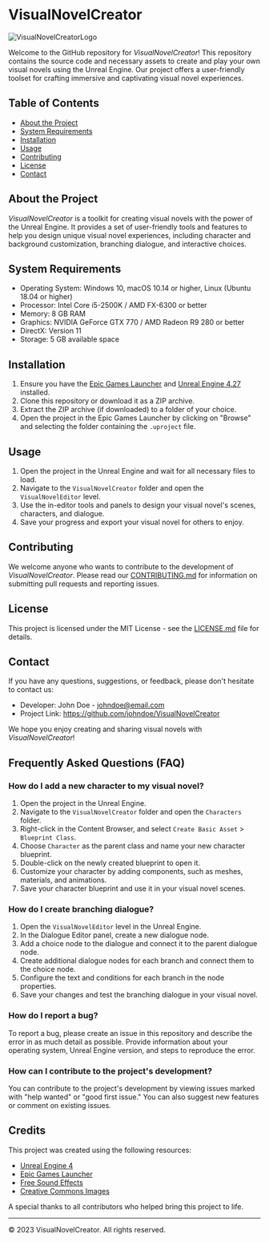 # VisualNovelCreator

![VisualNovelCreatorLogo](./assets/VisualNovelCreatorLogo.png)

Welcome to the GitHub repository for *VisualNovelCreator*! This repository contains the source code and necessary assets to create and play your own visual novels using the Unreal Engine. Our project offers a user-friendly toolset for crafting immersive and captivating visual novel experiences.

## Table of Contents

- [About the Project](#about-the-project)
- [System Requirements](#system-requirements)
- [Installation](#installation)
- [Usage](#usage)
- [Contributing](#contributing)
- [License](#license)
- [Contact](#contact)

## About the Project

*VisualNovelCreator* is a toolkit for creating visual novels with the power of the Unreal Engine. It provides a set of user-friendly tools and features to help you design unique visual novel experiences, including character and background customization, branching dialogue, and interactive choices.

## System Requirements

- Operating System: Windows 10, macOS 10.14 or higher, Linux (Ubuntu 18.04 or higher)
- Processor: Intel Core i5-2500K / AMD FX-6300 or better
- Memory: 8 GB RAM
- Graphics: NVIDIA GeForce GTX 770 / AMD Radeon R9 280 or better
- DirectX: Version 11
- Storage: 5 GB available space

## Installation

1. Ensure you have the [Epic Games Launcher](https://www.epicgames.com/store/download) and [Unreal Engine 4.27](https://www.unrealengine.com/download) installed.
2. Clone this repository or download it as a ZIP archive.
3. Extract the ZIP archive (if downloaded) to a folder of your choice.
4. Open the project in the Epic Games Launcher by clicking on "Browse" and selecting the folder containing the `.uproject` file.

## Usage

1. Open the project in the Unreal Engine and wait for all necessary files to load.
2. Navigate to the `VisualNovelCreator` folder and open the `VisualNovelEditor` level.
3. Use the in-editor tools and panels to design your visual novel's scenes, characters, and dialogue.
4. Save your progress and export your visual novel for others to enjoy.

## Contributing

We welcome anyone who wants to contribute to the development of *VisualNovelCreator*. Please read our [CONTRIBUTING.md](./CONTRIBUTING.md) for information on submitting pull requests and reporting issues.

## License

This project is licensed under the MIT License - see the [LICENSE.md](./LICENSE.md) file for details.

## Contact

If you have any questions, suggestions, or feedback, please don't hesitate to contact us:

- Developer: John Doe - johndoe@email.com
- Project Link: https://github.com/johndoe/VisualNovelCreator

We hope you enjoy creating and sharing visual novels with *VisualNovelCreator*!

## Frequently Asked Questions (FAQ)

### How do I add a new character to my visual novel?

1. Open the project in the Unreal Engine.
2. Navigate to the `VisualNovelCreator` folder and open the `Characters` folder.
3. Right-click in the Content Browser, and select `Create Basic Asset` > `Blueprint Class`.
4. Choose `Character` as the parent class and name your new character blueprint.
5. Double-click on the newly created blueprint to open it.
6. Customize your character by adding components, such as meshes, materials, and animations.
7. Save your character blueprint and use it in your visual novel scenes.

### How do I create branching dialogue?

1. Open the `VisualNovelEditor` level in the Unreal Engine.
2. In the Dialogue Editor panel, create a new dialogue node.
3. Add a choice node to the dialogue and connect it to the parent dialogue node.
4. Create additional dialogue nodes for each branch and connect them to the choice node.
5. Configure the text and conditions for each branch in the node properties.
6. Save your changes and test the branching dialogue in your visual novel.

### How do I report a bug?

To report a bug, please create an issue in this repository and describe the error in as much detail as possible. Provide information about your operating system, Unreal Engine version, and steps to reproduce the error.

### How can I contribute to the project's development?

You can contribute to the project's development by viewing issues marked with "help wanted" or "good first issue." You can also suggest new features or comment on existing issues.

## Credits

This project was created using the following resources:

- [Unreal Engine 4](https://www.unrealengine.com/)
- [Epic Games Launcher](https://www.epicgames.com/store/download)
- [Free Sound Effects](https://www.freesoundeffects.com/)
- [Creative Commons Images](https://creativecommons.org/use-remix/cc-search/)

A special thanks to all contributors who helped bring this project to life.

---

© 2023 VisualNovelCreator. All rights reserved.
